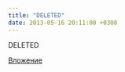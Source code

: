```yaml
---
title: "DELETED"
date: 2013-05-16 20:11:00 +0300
---
```


DELETED

[Вложение](https://vk.com/photo141266829_302116783)
